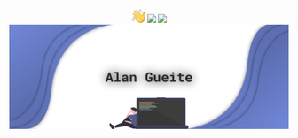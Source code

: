 <div align="center"><img src="https://raw.githubusercontent.com/alangueite/alangueite/master/wave.png" width="25px"> <a href="https://discord.com/users/179650847032999936"><img src="http://img.shields.io/badge/-Discord Profile-blue?logo=discord&color=7289DA&logoColor=fff"></a> <a href="https://open.spotify.com/artist/00pwyFykLbFwDi97G3Vrxf"><img src="http://img.shields.io/badge/-Spotify-blue?logo=spotify&color=1ED760&logoColor=fff"></a></div>

<img src="https://raw.githubusercontent.com/alangueite/alangueite/master/header.png">
